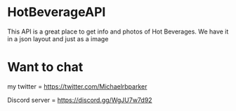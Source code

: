 # HotBeverageAPI

This API is a great place to get info and photos of Hot Beverages. We have it in a json layout and just as a image

# Want to chat

my twitter = https://twitter.com/Michaelrbparker

Discord server = https://discord.gg/WgJU7w7d92
